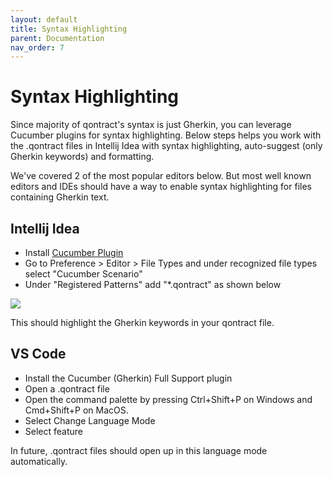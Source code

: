 ```yaml
---
layout: default
title: Syntax Highlighting
parent: Documentation
nav_order: 7
---
```

Syntax Highlighting
===================

Since majority of qontract's syntax is just Gherkin, you can leverage Cucumber plugins for syntax highlighting.
Below steps helps you work with the .qontract files in Intellij Idea with syntax highlighting, auto-suggest (only Gherkin keywords) and formatting.

We've covered 2 of the most popular editors below. But most well known editors and IDEs should have a way to enable syntax highlighting for files containing Gherkin text.

## Intellij Idea
* Install [Cucumber Plugin](https://plugins.jetbrains.com/plugin/7212-cucumber-for-java)
* Go to Preference > Editor > File Types and under recognized file types select "Cucumber Scenario"
* Under "Registered Patterns" add "*.qontract" as shown below

![](/images/ide_setup.jpg)

This should highlight the Gherkin keywords in your qontract file.

## VS Code

* Install the Cucumber (Gherkin) Full Support plugin
* Open a .qontract file
* Open the command palette by pressing Ctrl+Shift+P on Windows and Cmd+Shift+P on MacOS.
* Select Change Language Mode
* Select feature

In future, .qontract files should open up in this language mode automatically.

